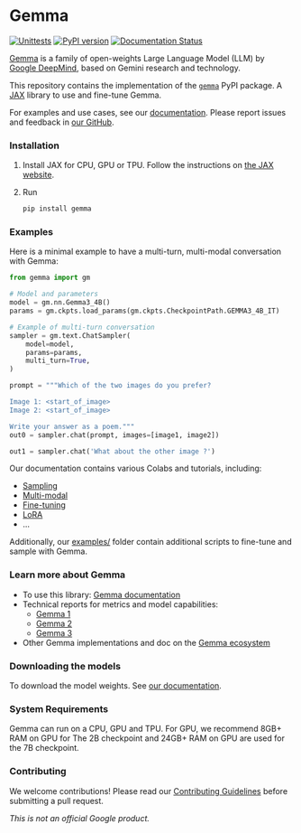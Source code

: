 # Gemma

[![Unittests](https://github.com/google-deepmind/gemma/actions/workflows/pytest_and_autopublish.yml/badge.svg)](https://github.com/google-deepmind/gemma/actions/workflows/pytest_and_autopublish.yml)
[![PyPI version](https://badge.fury.io/py/gemma.svg)](https://badge.fury.io/py/gemma)
[![Documentation Status](https://readthedocs.org/projects/gemma-llm/badge/?version=latest)](https://gemma-llm.readthedocs.io/en/latest/?badge=latest)

[Gemma](https://ai.google.dev/gemma) is a family of open-weights Large Language
Model (LLM) by [Google DeepMind](https://deepmind.google/), based on Gemini
research and technology.

This repository contains the implementation of the
[`gemma`](https://pypi.org/project/gemma/) PyPI package. A
[JAX](https://github.com/jax-ml/jax) library to use and fine-tune Gemma.

For examples and use cases, see our
[documentation](https://gemma-llm.readthedocs.io/). Please
report issues and feedback in
[our GitHub](https://github.com/google-deepmind/gemma/issues).

### Installation

1.  Install JAX for CPU, GPU or TPU. Follow the instructions on
    [the JAX website](https://jax.readthedocs.io/en/latest/installation.html).
1.  Run

    ```sh
    pip install gemma
    ```

### Examples

Here is a minimal example to have a multi-turn, multi-modal conversation with
Gemma:

```python
from gemma import gm

# Model and parameters
model = gm.nn.Gemma3_4B()
params = gm.ckpts.load_params(gm.ckpts.CheckpointPath.GEMMA3_4B_IT)

# Example of multi-turn conversation
sampler = gm.text.ChatSampler(
    model=model,
    params=params,
    multi_turn=True,
)

prompt = """Which of the two images do you prefer?

Image 1: <start_of_image>
Image 2: <start_of_image>

Write your answer as a poem."""
out0 = sampler.chat(prompt, images=[image1, image2])

out1 = sampler.chat('What about the other image ?')
```

Our documentation contains various Colabs and tutorials, including:

* [Sampling](https://gemma-llm.readthedocs.io/en/latest/colab_sampling.html)
* [Multi-modal](https://gemma-llm.readthedocs.io/en/latest/colab_multimodal.html)
* [Fine-tuning](https://gemma-llm.readthedocs.io/en/latest/colab_finetuning.html)
* [LoRA](https://gemma-llm.readthedocs.io/en/latest/colab_lora_sampling.html)
* ...

Additionally, our
[examples/](https://github.com/google-deepmind/gemma/tree/main/examples) folder
contain additional scripts to fine-tune and sample with Gemma.

### Learn more about Gemma

* To use this library: [Gemma documentation](https://gemma-llm.readthedocs.io/)
* Technical reports for metrics and model capabilities:
  * [Gemma 1](https://goo.gle/GemmaReport)
  * [Gemma 2](https://goo.gle/gemma2report)
  * [Gemma 3](https://storage.googleapis.com/deepmind-media/gemma/Gemma3Report.pdf)
* Other Gemma implementations and doc on the
  [Gemma ecosystem](https://ai.google.dev/gemma/docs)

### Downloading the models

To download the model weights. See
[our documentation](https://gemma-llm.readthedocs.io/en/latest/checkpoints.html).

### System Requirements

Gemma can run on a CPU, GPU and TPU. For GPU, we recommend 8GB+ RAM on GPU for
The 2B checkpoint and 24GB+ RAM on GPU are used for the 7B checkpoint.

### Contributing

We welcome contributions! Please read our [Contributing Guidelines](./CONTRIBUTING.md) before submitting a pull request.

*This is not an official Google product.*
